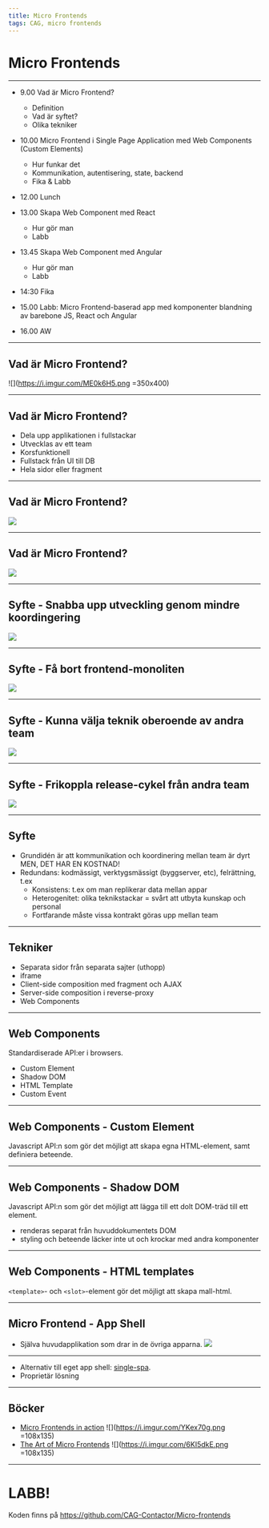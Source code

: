 ```yaml
---
title: Micro Frontends
tags: CAG, micro frontends
---
```



# Micro Frontends

---

<!-- .slide: style="font-size: 16px;" -->
- 9.00 Vad är Micro Frontend? 
  - Definition
  - Vad är syftet?	
  - Olika tekniker
- 10.00 Micro Frontend i Single Page Application med Web Components (Custom Elements)
  - Hur funkar det
  - Kommunikation, autentisering, state, backend
  - Fika & Labb
- 12.00 Lunch

- 13.00 Skapa Web Component med React
  - Hur gör man
  - Labb
- 13.45 Skapa Web Component med Angular
  - Hur gör man
  - Labb
- 14:30 Fika
- 15.00 Labb: Micro Frontend-baserad app med komponenter blandning av barebone JS, React och Angular
- 16.00 AW

---

## Vad är Micro Frontend?

![](https://i.imgur.com/ME0k6H5.png =350x400)

---

## Vad är Micro Frontend?

- Dela upp applikationen i fullstackar
- Utvecklas av ett team
- Korsfunktionell
- Fullstack från UI till DB
- Hela sidor eller fragment

---

## Vad är Micro Frontend?

![](https://i.imgur.com/yjwSyGy.png)

---

## Vad är Micro Frontend?

![](https://i.imgur.com/x945XgU.png)

---

## Syfte - Snabba upp utveckling genom mindre koordingering

![](https://i.imgur.com/wLMFCIa.png)

---

## Syfte - Få bort frontend-monoliten

![](https://i.imgur.com/1tbim8p.png)

---

## Syfte - Kunna välja teknik oberoende av andra team

![](https://i.imgur.com/nliRqjM.png)

---

## Syfte - Frikoppla release-cykel från andra team

![](https://i.imgur.com/xQgLDiz.png)

---

## Syfte

- Grundidén är att kommunikation och koordinering mellan team är dyrt
MEN, DET HAR EN KOSTNAD!
- Redundans: kodmässigt, verktygsmässigt (byggserver, etc), felrättning, t.ex
  - Konsistens: t.ex om man replikerar data mellan appar
  - Heterogenitet: olika teknikstackar = svårt att utbyta kunskap och personal
  - Fortfarande måste vissa kontrakt göras upp mellan team

---

## Tekniker

- Separata sidor från separata sajter (uthopp)
- iframe
- Client-side composition med fragment och AJAX
- Server-side composition i reverse-proxy
- Web Components

---

## Web Components

Standardiserade API:er i browsers.

- Custom Element
- Shadow DOM
- HTML Template
- Custom Event

---


## Web Components - Custom Element

Javascript API:n som gör det möjligt att skapa egna HTML-element, samt definiera beteende.

---

## Web Components - Shadow DOM

Javascript API:n som gör det möjligt att lägga till ett dolt DOM-träd till ett element.

- renderas separat från huvuddokumentets DOM
- styling och beteende läcker inte ut och krockar med andra komponenter

---

## Web Components - HTML templates

`<template>`- och `<slot>`-element gör det möjligt att skapa mall-html.

---

## Micro Frontend - App Shell
- Själva huvudapplikation som drar in de övriga apparna.
![](https://i.imgur.com/Ib6NU26.png)


---

- Alternativ till eget app shell: [single-spa](https://single-spa.js.org/).
- Proprietär lösning

---

## Böcker

- [Micro Frontends in action](https://www.manning.com/books/micro-frontends-in-action?a_aid=mfia&a_bid=5f09fdeb) ![](https://i.imgur.com/YKex70g.png =108x135)
- [The Art of Micro Frontends](https://www.packtpub.com/product/the-art-of-micro-frontends/9781800563568) ![](https://i.imgur.com/6KI5dkE.png =108x135)


---

# LABB!

Koden finns på https://github.com/CAG-Contactor/Micro-frontends





